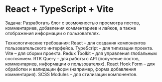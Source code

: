 # React + TypeScript + Vite

Задача: Разработать блог с возможностью просмотра постов, комментариев, добавления комментариев и лайков, а также отображения информации о пользователях.

Технологические требования:
React – для создания компонентов пользовательского интерфейса.
TypeScript – для типизации проекта.
Vite – для сборки проекта.
Redux Toolkit – для управления глобальным состоянием.
RTK Query – для работы с API (получение постов, комментариев, информации о пользователях).
React Hook Form – для обработки и валидации форм (например, форма добавления комментария).
SCSS Modules – для стилизации компонентов.
